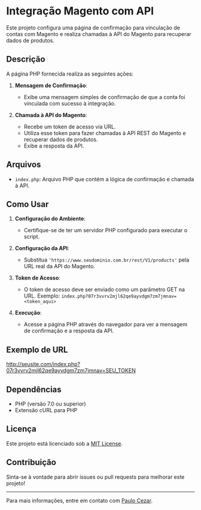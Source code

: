 # Integração Magento com API

Este projeto configura uma página de confirmação para vinculação de contas com Magento e realiza chamadas à API do Magento para recuperar dados de produtos.

## Descrição

A página PHP fornecida realiza as seguintes ações:

1. **Mensagem de Confirmação**:
   - Exibe uma mensagem simples de confirmação de que a conta foi vinculada com sucesso à integração.

2. **Chamada à API do Magento**:
   - Recebe um token de acesso via URL.
   - Utiliza esse token para fazer chamadas à API REST do Magento e recuperar dados de produtos.
   - Exibe a resposta da API.

## Arquivos

- `index.php`: Arquivo PHP que contém a lógica de confirmação e chamada à API.

## Como Usar

1. **Configuração do Ambiente**:
   - Certifique-se de ter um servidor PHP configurado para executar o script.

2. **Configuração da API**:
   - Substitua `'https://www.seudominio.com.br/rest/V1/products'` pela URL real da API do Magento.

3. **Token de Acesso**:
   - O token de acesso deve ser enviado como um parâmetro GET na URL. Exemplo: `index.php?07r3vvrv2mjl62qe9ayvdgm7zm7jmnav=<token_aqui>`

4. **Execução**:
   - Acesse a página PHP através do navegador para ver a mensagem de confirmação e a resposta da API.

## Exemplo de URL
http://seusite.com/index.php?07r3vvrv2mjl62qe9ayvdgm7zm7jmnav=SEU_TOKEN


## Dependências

- PHP (versão 7.0 ou superior)
- Extensão cURL para PHP

## Licença

Este projeto está licenciado sob a [MIT License](LICENSE).

## Contribuição

Sinta-se à vontade para abrir issues ou pull requests para melhorar este projeto!

---

Para mais informações, entre em contato com [Paulo Cezar](mailto:seuemail@dominio.com).
